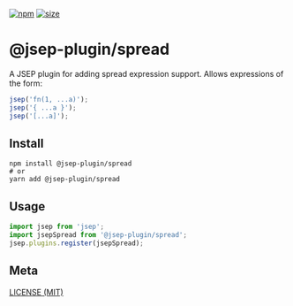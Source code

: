 [npm]: https://img.shields.io/npm/v/@jsep-plugin/spread
[npm-url]: https://www.npmjs.com/package/@jsep-plugin/spread
[size]: https://packagephobia.now.sh/badge?p=@jsep-plugin/spread
[size-url]: https://packagephobia.now.sh/result?p=@jsep-plugin/spread

[![npm][npm]][npm-url]
[![size][size]][size-url]

# @jsep-plugin/spread

A JSEP plugin for adding spread expression support. Allows expressions of the form:

```javascript
jsep('fn(1, ...a)');
jsep('{ ...a }');
jsep('[...a]');
```

## Install

```console
npm install @jsep-plugin/spread
# or
yarn add @jsep-plugin/spread
```

## Usage
```javascript
import jsep from 'jsep';
import jsepSpread from '@jsep-plugin/spread';
jsep.plugins.register(jsepSpread);
```

## Meta

[LICENSE (MIT)](/LICENSE)
